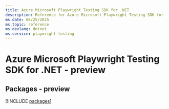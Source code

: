 ```yaml
---
title: Azure Microsoft Playwright Testing SDK for .NET
description: Reference for Azure Microsoft Playwright Testing SDK for .NET
ms.date: 08/25/2025
ms.topic: reference
ms.devlang: dotnet
ms.service: playwright-testing
---
```

# Azure Microsoft Playwright Testing SDK for .NET - preview
## Packages - preview
[!INCLUDE [packages](microsoft-playwright-testing-index.md)]